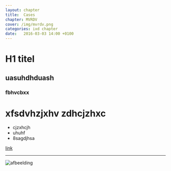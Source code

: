```yaml
---
layout: chapter
title:  Cases
chapter: MVRDV
cover: /img/mvrdv.png
categories: ixd chapter
date:   2016-03-03 14:00 +0100
---
```


# H1 titel
## uasuhdhduash
### fbhvcbxx

xfsdvhzjxhv zdhcjzhxc
=====================

- cjzxhcjh 
- uhuhf
- 8sagdjhsa

[link](img/picture.png)

---

![afbeelding](img/picture.png)


